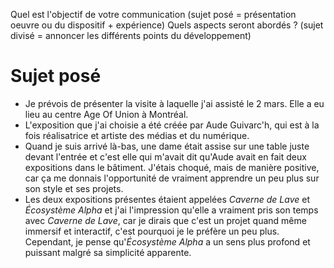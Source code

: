 Quel est l'objectif de votre communication (sujet posé = présentation oeuvre ou du dispositif + expérience)
 Quels aspects seront abordés ? (sujet divisé = annoncer les différents points du développement)

# Sujet posé
- Je prévois de présenter la visite à laquelle j'ai assisté le 2 mars. Elle a eu lieu au centre Age Of Union à Montréal. 
- L'exposition que j'ai choisie a été créée par Aude Guivarc'h, qui est à la fois réalisatrice et artiste des médias et du numérique. 
- Quand je suis arrivé là-bas, une dame était assise sur une table juste devant l'entrée et c'est elle qui m'avait dit qu'Aude avait en fait deux expositions dans le bâtiment. J'étais choqué, mais de manière positive, car ça me donnais l'opportunité de vraiment apprendre un peu plus sur son style et ses projets. 
- Les deux expositions présentes étaient appelées *Caverne de Lave* et *Écosystème Alpha* et j'ai l'impression qu'elle a vraiment pris son temps avec *Caverne de Lave*, car je dirais que c'est un projet quand même immersif et interactif, c'est pourquoi je le préfère un peu plus. Cependant, je pense qu'*Écosystème Alpha* a un sens plus profond et puissant malgré sa simplicité apparente.
